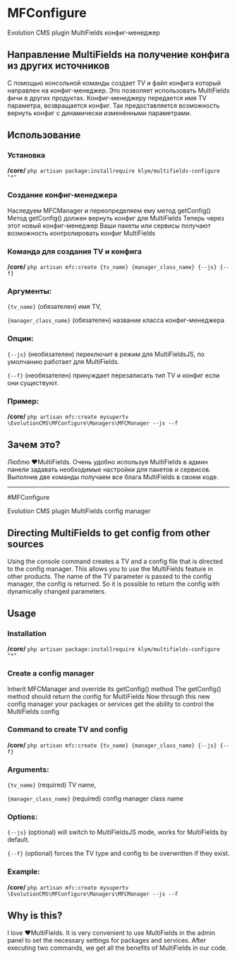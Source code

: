# MFConfigure

Evolution CMS plugin MultiFields конфиг-менеджер

## Направление MultiFields на получение конфига из других источников

С помощью консольной команды создает TV и файл конфига который направлен на конфиг-менеджер.
Это позволяет использовать MultiFields фичи в других продуктах.
Конфиг-менеджеру передается имя TV параметра, возвращается конфиг.
Так предоставляется возможность вернуть конфиг с динамически изменёнными параметрами.

## Использование

### Установка
**/core/** `php artisan package:installrequire klym/multifields-configure "*"`

### Создание конфиг-менеджера
Наследуем MFCManager и переопределяем ему метод getConfig()
Метод getConfig() должен вернуть конфиг для MultiFields
Теперь через этот новый конфиг-менеджер Ваши пакеты или сервисы получают возможность контролировать конфиг MultiFields

### Команда для создания TV и конфига
**/core/** `php artisan mfc:create {tv_name} {manager_class_name} {--js} {--f}`

### Аргументы: 

`{tv_name}` (обязателен) имя TV, 

`{manager_class_name}` (обязателен) название класса конфиг-менеджера

### Опции:

`{--js}` (необязателен) переключит в режим для MultiFieldsJS, по умолчанию работает для MultiFields.

`{--f}` (необязателен) принуждает перезаписать тип TV и конфиг если они существуют.

### Пример:

**/core/** `php artisan mfc:create mysupertv \EvolutionCMS\MFConfigure\Managers\MFCManager --js --f`

## Зачем это?

Люблю ❤MultiFields.
Очень удобно используя MultiFields в админ панели задавать необходимые настройки для пакетов и сервисов.
Выполнив две команды получаем все блага MultiFields в своем коде.

------------

#MFConfigure

Evolution CMS plugin MultiFields config manager

## Directing MultiFields to get config from other sources

Using the console command creates a TV and a config file that is directed to the config manager.
This allows you to use the MultiFields feature in other products.
The name of the TV parameter is passed to the config manager, the config is returned.
So it is possible to return the config with dynamically changed parameters.

## Usage

### Installation
**/core/** `php artisan package:installrequire klym/multifields-configure "*"`

### Create a config manager
Inherit MFCManager and override its getConfig() method
The getConfig() method should return the config for MultiFields
Now through this new config manager your packages or services get the ability to control the MultiFields config

### Command to create TV and config
**/core/** `php artisan mfc:create {tv_name} {manager_class_name} {--js} {--f}`

### Arguments:

`{tv_name}` (required) TV name,

`{manager_class_name}` (required) config manager class name

### Options:

`{--js}` (optional) will switch to MultiFieldsJS mode, works for MultiFields by default.

`{--f}` (optional) forces the TV type and config to be overwritten if they exist.

### Example:

**/core/** `php artisan mfc:create mysupertv \EvolutionCMS\MFConfigure\Managers\MFCManager --js --f`

## Why is this?

I love ❤MultiFields.
It is very convenient to use MultiFields in the admin panel to set the necessary settings for packages and services.
After executing two commands, we get all the benefits of MultiFields in our code.